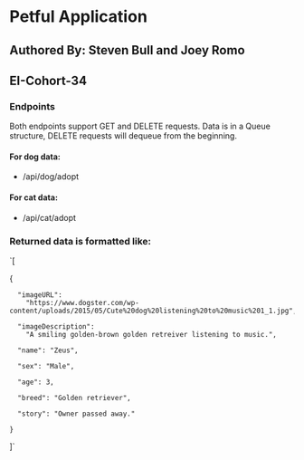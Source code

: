 # Petful Application
## Authored By: Steven Bull and Joey Romo
## EI-Cohort-34

### Endpoints
Both endpoints support GET and DELETE requests. Data is in a Queue structure, DELETE requests will dequeue from the beginning.
#### For dog data:
- /api/dog/adopt

#### For cat data:
- /api/cat/adopt

### Returned data is formatted like: 
`[

  {
    
      "imageURL":
        "https://www.dogster.com/wp-content/uploads/2015/05/Cute%20dog%20listening%20to%20music%201_1.jpg",

      "imageDescription":
        "A smiling golden-brown golden retreiver listening to music.",

      "name": "Zeus",

      "sex": "Male",

      "age": 3,

      "breed": "Golden retriever",

      "story": "Owner passed away."

    }

]`